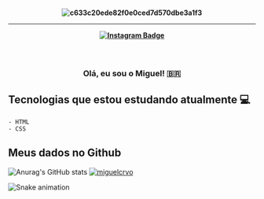 <h4 align="center">

![c633c20ede82f0e0ced7d570dbe3a1f3](https://user-images.githubusercontent.com/70382532/138322189-2db8df52-9dcb-40a0-88a8-c365466bd33d.gif)

<hr>
  
 [![Instagram Badge](https://img.shields.io/badge/-instagram-red?style=for-the-badge&logo=instagram&logoColor=white&link=https://github.com/miguelcrvo)](https://www.instagram.com/miguelcrvo/)
 </h4>
 
 <h3 align="center">  <br>
  
  Olá, eu sou o Miguel! 🇧🇷
  <br>
  
  ## Tecnologias que estou estudando atualmente 💻
    - HTML
    - CSS
 
  ## Meus dados no Github
  
 <!-- <span style="height ">
![Anurag's GitHub stats](https://github-readme-stats.vercel.app/api?username=miguelcrvo&show_icons=true&theme=tokyonight)
</span> -->
  
  ![Anurag's GitHub stats](https://github-readme-stats.vercel.app/api?username=miguelcrvo&show_icons=true&theme=tokyonight)
  [![miguelcrvo](https://github-readme-stats.vercel.app/api/top-langs/?username=miguelcrvo&hide=html&layout=compact=true&theme=tokyonight)](https://github.com/miguelcrvo/)
  <!-- ![Top Langs](https://github-readme-stats.vercel.app/api/top-langs/?username=arthurspk&layout=compact&theme=tokyonight) -->
  ![Snake animation](https://github.com/miguelcrvo/miguelcrvo/blob/output/github-contribution-grid-snake.svg)
